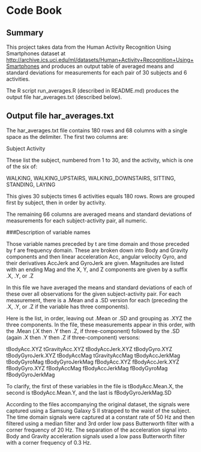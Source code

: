 Code Book
===============

Summary
---------------

This project takes data from the Human Activity Recognition Using Smartphones dataset at http://archive.ics.uci.edu/ml/datasets/Human+Activity+Recognition+Using+Smartphones and produces an output table of averaged means and standard deviations for measurements for each pair of 30 subjects and 6 activities.

The R script run\_averages.R (described in README.md) produces the output file har\_averages.txt (described below).

Output file har\_averages.txt
---------------

The har_averages.txt file contains 180 rows and 68 columns with a single space as the delimiter. The first two columns are:

Subject
Activity

These list the subject, numbered from 1 to 30, and the activity, which is one of the six of:

WALKING, WALKING\_UPSTAIRS, WALKING\_DOWNSTAIRS, SITTING, STANDING, LAYING

This gives 30 subjects times 6 activities equals 180 rows. Rows are grouped first by subject, then in order by activity.

The remaining 66 columns are averaged means and standard deviations of measurements for each subject-activity pair, all numeric.

###Description of variable names

Those variable names preceded by t are time domain and those preceded by f are frequency domain. These are broken down into Body and Gravity components and then linear acceleration Acc, angular velocity Gyro, and their derivatives AccJerk and GyroJerk are given. Magnitudes are listed with an ending Mag and the X, Y, and Z components are given by a suffix .X, .Y, or .Z

In this file we have averaged the means and standard deviations of each of these over all observations for the given subject-activity pair. For each measurement, there is a .Mean and a .SD version for each (preceding the .X, .Y, or .Z if the variable has three components).

Here is the list, in order, leaving out .Mean or .SD and grouping as .XYZ the three components. In the file, these measurements appear in this order, with the .Mean (.X then .Y then .Z, if three-component) followed by the .SD (again .X then .Y then .Z if three-component) versons:

tBodyAcc.XYZ
tGravityAcc.XYZ
tBodyAccJerk.XYZ
tBodyGyro.XYZ
tBodyGyroJerk.XYZ
tBodyAccMag
tGravityAccMag
tBodyAccJerkMag
tBodyGyroMag
tBodyGyroJerkMag
fBodyAcc.XYZ
fBodyAccJerk.XYZ
fBodyGyro.XYZ
fBodyAccMag
fBodyAccJerkMag
fBodyGyroMag
fBodyGyroJerkMag

To clarify, the first of these variables in the file is tBodyAcc.Mean.X, the second is tBodyAcc.Mean.Y, and the last is fBodyGyroJerkMag.SD

According to the files accompanying the original dataset, the signals were captured using a Samsung Galaxy S II strapped to the waist of the subject. The time domain signals were captured at a constant rate of 50 Hz and then filtered using a median filter and 3rd order low pass Butterworth filter with a corner frequency of 20 Hz. The separation of the acceleration signal into Body and Gravity acceleration signals used a low pass Butterworth filter with a corner frequency of 0.3 Hz.

